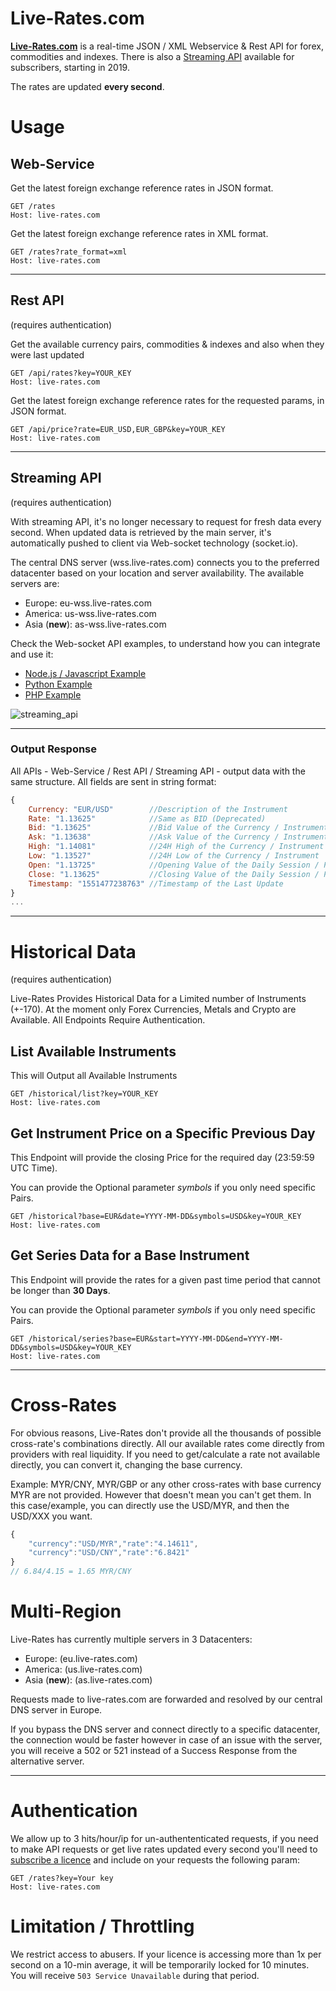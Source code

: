 # Live-Rates.com

[**Live-Rates.com**](https://www.live-rates.com/) is a real-time JSON / XML Webservice & Rest API for forex, commodities and indexes. There is also a [Streaming API](#streaming-api) available for subscribers, starting in 2019.

The rates are updated **every second**.

# Usage

## Web-Service

Get the latest foreign exchange reference rates in JSON format.

```http
GET /rates
Host: live-rates.com
```

Get the latest foreign exchange reference rates in XML format.

```http
GET /rates?rate_format=xml
Host: live-rates.com
```

---

## Rest API 
(requires authentication)

Get the available currency pairs, commodities & indexes and also when they were last updated

```http
GET /api/rates?key=YOUR_KEY
Host: live-rates.com
```

Get the latest foreign exchange reference rates for the requested params, in JSON format.

```http
GET /api/price?rate=EUR_USD,EUR_GBP&key=YOUR_KEY
Host: live-rates.com
```

---

## Streaming API
(requires authentication)

With streaming API, it's no longer necessary to request for fresh data every second. 
When updated data is retrieved by the main server, it's automatically pushed to client via Web-socket technology (socket.io).

The central DNS server (wss.live-rates.com) connects you to the preferred datacenter based on your location and server availability. The available servers are:

* Europe: eu-wss.live-rates.com
* America: us-wss.live-rates.com
* Asia (**new**): as-wss.live-rates.com

Check the Web-socket API examples, to understand how you can integrate and use it: 

* [Node.js / Javascript Example](https://github.com/Live-Rates/live-rates.com/tree/master/examples/Websocket-Streaming%20API/Node)
* [Python Example](https://github.com/Live-Rates/live-rates.com/blob/master/examples/Websocket-Streaming%20API/Python/streaming_client.py)
* [PHP Example](https://github.com/Live-Rates/live-rates.com/tree/master/examples/Websocket-Streaming%20API/PHP)


![streaming_api](https://thumbs.gfycat.com/RecklessBountifulAtlanticbluetang-size_restricted.gif)


---


### Output Response

All APIs - Web-Service / Rest API / Streaming API - output data with the same structure. All fields are sent in string format:

```javascript
{
	Currency: "EUR/USD"        //Description of the Instrument 
	Rate: "1.13625"            //Same as BID (Deprecated)
	Bid: "1.13625"             //Bid Value of the Currency / Instrument
	Ask: "1.13638"             //Ask Value of the Currency / Instrument
	High: "1.14081"            //24H High of the Currency / Instrument
	Low: "1.13527"             //24H Low of the Currency / Instrument
	Open: "1.13725"            //Opening Value of the Daily Session / Previous Day if Market is Active
	Close: "1.13625"           //Closing Value of the Daily Session / Previous Day if Market is Active
	Timestamp: "1551477238763" //Timestamp of the Last Update
}
...
```


---------


# Historical Data
(requires authentication)

Live-Rates Provides Historical Data for a Limited number of Instruments (+-170). At the moment only Forex Currencies, Metals and Crypto are Available. All Endpoints Require Authentication.

## List Available Instruments

This will Output all Available Instruments

```http
GET /historical/list?key=YOUR_KEY
Host: live-rates.com
```

## Get Instrument Price on a Specific Previous Day

This Endpoint will provide the closing Price for the required day (23:59:59 UTC Time).

You can provide the Optional parameter *symbols* if you only need specific Pairs.

```http
GET /historical?base=EUR&date=YYYY-MM-DD&symbols=USD&key=YOUR_KEY
Host: live-rates.com
```


## Get Series Data for a Base Instrument

This Endpoint will provide the rates for a given past time period that cannot be longer than **30 Days**.

You can provide the Optional parameter *symbols* if you only need specific Pairs.

```http
GET /historical/series?base=EUR&start=YYYY-MM-DD&end=YYYY-MM-DD&symbols=USD&key=YOUR_KEY
Host: live-rates.com
```

----

# Cross-Rates

For obvious reasons, Live-Rates don't provide all the thousands of possible cross-rate's combinations directly. All our available rates come directly from providers with real liquidity. If you need to get/calculate a rate not available directly, you can convert it, changing the base currency.

Example:
MYR/CNY, MYR/GBP or any other cross-rates with base currency MYR are not provided. However that doesn't mean you can't get them. In this case/example, you can directly use the USD/MYR, and then the USD/XXX you want.

```javascript
{
	"currency":"USD/MYR","rate":"4.14611",
	"currency":"USD/CNY","rate":"6.8421"
}
// 6.84/4.15 = 1.65 MYR/CNY
```

# Multi-Region
Live-Rates has currently multiple servers in 3 Datacenters: 
* Europe: (eu.live-rates.com)
* America: (us.live-rates.com)
* Asia (**new**): (as.live-rates.com)

Requests made to live-rates.com are forwarded and resolved by our central DNS server in Europe.

If you bypass the DNS server and connect directly to a specific datacenter, the connection would be faster however in case of an issue with the server, you will receive a 502 or 521 instead of a Success Response from the alternative server.



----


# Authentication

We allow up to 3 hits/hour/ip for un-authententicated requests, if you need to make API requests or get live rates updated every second you'll need to [subscribe a licence](https://www.live-rates.com/checkout) and include on your requests the following param:


```http
GET /rates?key=Your key
Host: live-rates.com
```

# Limitation / Throttling

We restrict access to abusers. If your licence is accessing more than 1x per second on a 10-min average, it will be temporarily locked for 10 minutes. You will receive ```503 Service Unavailable``` during that period.
